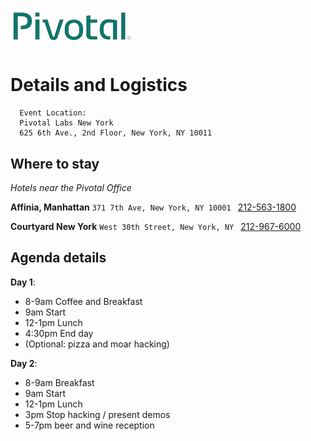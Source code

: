 # ![Pivotal Logo](img/pivotal_logo_sm.png)

# Details and Logistics #

```
  Event Location:
  Pivotal Labs New York
  625 6th Ave., 2nd Floor, New York, NY 10011
```

## Where to stay
_Hotels near the Pivotal Office_

__Affinia, Manhattan__
``371 7th Ave, New York, NY 10001 `` [212-563-1800](tel:212-563-1800)

__Courtyard New York__
``West 30th Street, New York, NY `` [212-967-6000](tel:212-967-6000)

## Agenda details

__Day 1__:

- 8-9am Coffee and Breakfast
- 9am Start
- 12-1pm Lunch
- 4:30pm End day
- (Optional: pizza and moar hacking)

__Day 2__:

 - 8-9am Breakfast
 - 9am Start
 - 12-1pm Lunch
 - 3pm Stop hacking / present demos
 - 5-7pm beer and wine reception
